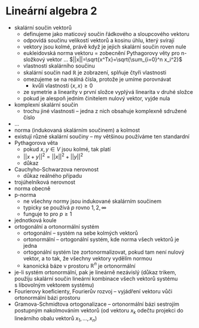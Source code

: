 # Lineární algebra 2

- skalární součin vektorů
	- definujeme jako maticový součin řádkového a sloupcového vektoru
	- odpovídá součinu velikostí vektorů a kosinu úhlu, který svírají
	- vektory jsou kolmé, právě když je jejich skalární součin roven nule
	- eukleidovská norma vektoru = zobecnění Pythagorovy věty pro n-složkový vektor … $||x||=\sqrt{x^Tx}=\sqrt{\sum_{i=0}^n x_i^2}$
	- vlastnosti skalárního součinu
	- skalární součin nad $\mathbb R$ je zobrazení, splňuje čtyři vlastnosti
	- omezujeme se na reálná čísla, protože je umíme porovnávat
		- kvůli vlastnosti $\langle x,x\rangle\geq 0$
	- ze symetrie a linearity v první složce vyplývá linearita v druhé složce
	- pokud je alespoň jedním činitelem nulový vektor, vyjde nula
- komplexní skalární součin
	- trochu jiné vlastnosti – jedna z nich obsahuje komplexně sdružené číslo
- …
- norma (indukovaná skalárním součinem) a kolmost
- existují různé skalární součiny – my většinou používáme ten standardní
- Pythagorova věta
	- pokud $x,y\in V$ jsou kolmé, tak platí
	- $||x+y||^2=||x||^2+||y||^2$
	- důkaz
- Cauchyho-Schwarzova nerovnost
	- důkaz reálného případu
- trojúhelníková nerovnost
- norma obecně
- p-norma
	- ne všechny normy jsou indukované skalárním součinem
	- typicky se používá $p$ rovno $1,2,\infty$
	- funguje to pro $p\geq 1$
- jednotková koule
- ortogonální a ortonormální systém
	- ortogonální – systém na sebe kolmých vektorů
	- ortonormální – ortogonální systém, kde norma všech vektorů je jedna
	- ortogonální systém lze zortonormalizovat, pokud tam není nulový vektor, a to tak, že všechny vektory vydělím normou
	- kanonická báze v prostoru $\mathbb R^n$ je ortonormální
- je-li systém ortonormální, pak je lineárně nezávislý (důkaz trikem, použiju skalární součin lineární kombinace všech vektorů systému s libovolným vektorem systému)
- Fourierovy koeficienty, Fourierův rozvoj – vyjádření vektoru vůči ortonormální bázi prostoru
- Gramova-Schmidtova ortogonalizace – ortonormální bázi sestrojím postupným nakolmováním vektorů (od vektoru $x_k$ odečtu projekci do lineárního obalu vektorů $x_1,\dots,x_n$)